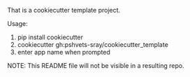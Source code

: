 That is a cookiecutter template project.

Usage:
1) pip install cookiecutter
2) cookiecutter gh:pshvets-sray/cookiecutter_template
3) enter app name when prompted

NOTE: This README file will not be visible in a resulting repo.
